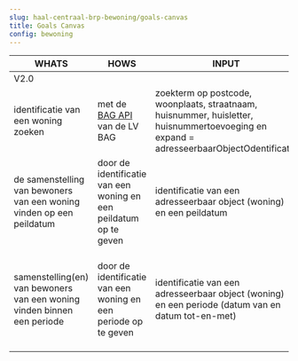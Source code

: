 ```yaml
---
slug: haal-centraal-brp-bewoning/goals-canvas
title: Goals Canvas
config: bewoning
---
```


| WHATS | HOWS | INPUT | OUTPUT | GOALS | STORIES |
| --- | --- | --- | --- | --- | ---- |
| V2.0 | | | | | |
| identificatie van een woning zoeken | met de [BAG API](https://lvbag.github.io/BAG-API/Technische%20specificatie/#/Adres/bevraagAdressen) van de LV BAG | zoekterm op postcode, woonplaats, straatnaam, huisnummer, huisletter, huisnummertoevoeging en expand = adresseerbaarObjectOdentificatie | adres en de identificatie van adresseerbaar object (woning) | identificatie vinden van een adresseerbaar object vinden om bewoning te raadplegen | |
| de samenstelling van bewoners van een woning vinden op een peildatum |door de identificatie van een woning en een peildatum op te geven | identificatie van een adresseerbaar object (woning) en een peildatum | collectie van burgerservicenummers van bewoners en mogelijke bewoners van de woning op de peildatum. | de samenstelling van bewoners van een woning vinden op een peildatum | [464](https://github.com/BRP-API/Haal-Centraal-BRP-bevragen/issues/464), [465](https://github.com/BRP-API/Haal-Centraal-BRP-bevragen/issues/465), BUS28, BUS11, BUS33, BUS31 |
| samenstelling(en) van bewoners van een woning vinden binnen een periode | door de identificatie van een woning en een periode op te geven | identificatie van een adresseerbaar object (woning) en een periode (datum van en datum tot-en-met) | collectie van bewoningPeriodes, waarbij iedere bewoningPeriode een andere samenstelling van bewoners en mogelijke bewoners representeert. | alle verschillende samenstellingen van bewoners van een woning vinden binnen een periode, met hun begin- en einddatum. | [224](https://github.com/BRP-API/Haal-Centraal-BRP-bevragen/issues/224), BUS26, BUS21, BUS19, BUS11, BUS7, BUS33 |